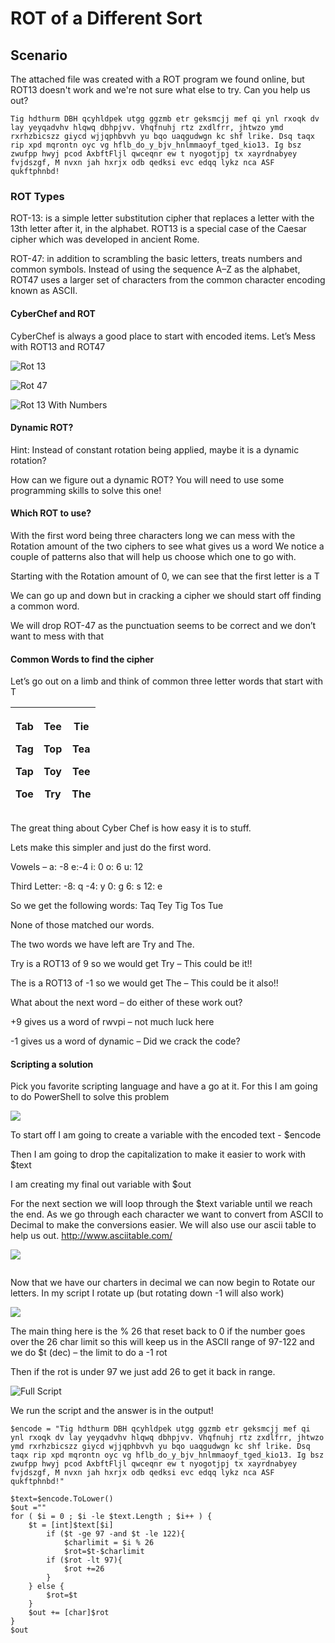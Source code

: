 # ROT of a Different Sort

## Scenario

The attached file was created with a ROT program we found online, but ROT13 doesn't work and we're not sure what else to try. Can you help us out?

```
Tig hdthurm DBH qcyhldpek utgg ggzmb etr geksmcjj mef qi ynl rxoqk dv lay yeyqadvhv hlqwq dbhpjvv. Vhqfnuhj rtz zxdlfrr, jhtwzo ymd rxrhzbicszz giycd wjjqphbvvh yu bqo uaqgudwgn kc shf lrike. Dsq taqx rip xpd mqrontn oyc vg hflb_do_y_bjv_hnlmmaoyf_tged_kio13. Ig bsz zwufpp hwyj pcod AxbftFljl qwceqnr ew t nyogotjpj tx xayrdnabyey fvjdszgf, M nvxn jah hxrjx odb qedksi evc edqq lykz nca ASF qukftphnbd!
```

### ROT Types

ROT-13: is a simple letter substitution cipher that replaces a letter with the 13th letter after it, in the alphabet. ROT13 is a special case of the Caesar cipher which was developed in ancient Rome.&#x20;

ROT-47: in addition to scrambling the basic letters, treats numbers and common symbols. Instead of using the sequence A–Z as the alphabet, ROT47 uses a larger set of characters from the common character encoding known as ASCII.

#### CyberChef and ROT

CyberChef is always a good place to start with encoded items. Let’s Mess with ROT13 and ROT47

![Rot 13](<../.gitbook/assets/image (16).png>)

![Rot 47](<../.gitbook/assets/image (12) (1).png>)

![Rot 13 With Numbers](<../.gitbook/assets/image (15).png>)

#### Dynamic ROT?

Hint: Instead of constant rotation being applied, maybe it is a dynamic rotation?&#x20;

How can we figure out a dynamic ROT? You will need to use some programming skills to solve this one!

#### Which ROT to use?

With the first word being three characters long we can mess with the Rotation amount of the two ciphers to see what gives us a word We notice a couple of patterns also that will help us choose which one to go with.

Starting with the Rotation amount of 0, we can see that the first letter is a T

We can go up and down but in cracking a cipher we should start off finding a common word.

We will drop ROT-47 as the punctuation seems to be correct and we don’t want to mess with that

#### Common Words to find the cipher

Let’s go out on a limb and think of common three letter words that start with T

| <p>Tab</p><p>Tag</p><p>Tap</p><p>Toe</p> | <p>Tee</p><p>Top</p><p>Toy</p><p>Try</p> | <p>Tie</p><p>Tea</p><p>Tee</p><p>The</p> |
| ---------------------------------------- | ---------------------------------------- | ---------------------------------------- |

The great thing about Cyber Chef is how easy it is to stuff.

Lets make this simpler and just do the first word.

Vowels – a: -8 e:-4 i: 0 o: 6 u: 12

Third Letter: -8: q -4: y 0: g 6: s 12: e

So we get the following words: Taq Tey Tig Tos Tue

None of those matched our words.

The two words we have left are Try and The.

Try is a ROT13 of 9 so we would get Try – This could be it!!

The is a ROT13 of -1 so we would get The – This could be it also!!

What about the next word – do either of these work out?

\+9 gives us a word of rwvpi – not much luck here

\-1 gives us a word of dynamic – Did we crack the code?

#### Scripting a solution

Pick you favorite scripting language and have a go at it. For this I am going to do PowerShell to solve this problem

![](<../.gitbook/assets/image (20) (1).png>)

To start off I am going to create a variable with the encoded text - $encode

Then I am going to drop the capitalization to make it easier to work with $text

I am creating my final out variable with $out

For the next section we will loop through the $text variable until we reach the end. As we go through each character we want to convert from ASCII to Decimal to make the conversions easier. We will also use our ascii table to help us out. http://www.asciitable.com/

![](<../.gitbook/assets/image (19) (1) (1).png>)

<img src="../.gitbook/assets/image (21) (1).png" alt="" data-size="original">

Now that we have our charters in decimal we can now begin to Rotate our letters. In my script I rotate up (but rotating down -1 will also work)

![](<../.gitbook/assets/image (17) (1).png>)

The main thing here is the % 26 that reset back to 0 if the number goes over the 26 char limit so this will keep us in the ASCII range of 97-122 and we do $t (dec) – the limit to do a -1 rot

Then if the rot is under 97 we just add 26 to get it back in range.

![Full Script](<../.gitbook/assets/image (13) (1).png>)

We run the script and the answer is in the output!

```
$encode = "Tig hdthurm DBH qcyhldpek utgg ggzmb etr geksmcjj mef qi ynl rxoqk dv lay yeyqadvhv hlqwq dbhpjvv. Vhqfnuhj rtz zxdlfrr, jhtwzo ymd rxrhzbicszz giycd wjjqphbvvh yu bqo uaqgudwgn kc shf lrike. Dsq taqx rip xpd mqrontn oyc vg hflb_do_y_bjv_hnlmmaoyf_tged_kio13. Ig bsz zwufpp hwyj pcod AxbftFljl qwceqnr ew t nyogotjpj tx xayrdnabyey fvjdszgf, M nvxn jah hxrjx odb qedksi evc edqq lykz nca ASF qukftphnbd!" 
 
$text=$encode.ToLower()
$out =""
for ( $i = 0 ; $i -le $text.Length ; $i++ ) {
    $t = [int]$text[$i]        
        if ($t -ge 97 -and $t -le 122){
            $charlimit = $i % 26
            $rot=$t-$charlimit
        if ($rot -lt 97){
            $rot +=26
        }
    } else {
        $rot=$t
    }  
    $out += [char]$rot
} 
$out
```
